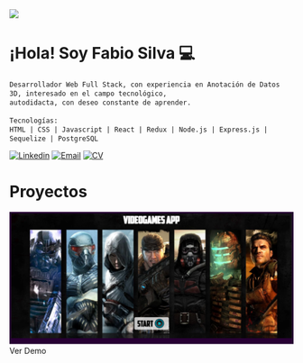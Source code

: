 <div width="1000" height="200" >
    <img src="https://cdn.pixabay.com/photo/2015/10/30/17/42/world-1014504__340.jpg" />
</div>
    
# ¡Hola! Soy Fabio Silva 💻
    Desarrollador Web Full Stack, con experiencia en Anotación de Datos 3D, interesado en el campo tecnológico, 
    autodidacta, con deseo constante de aprender.
    
    Tecnologías:
    HTML | CSS | Javascript | React | Redux | Node.js | Express.js | Sequelize | PostgreSQL


<a href="https://www.linkedin.com/in/fabio-silva-developer/" target="_blank">![Linkedin](https://img.shields.io/badge/LinkedIn-0077B5?style=for-the-badge&logo=linkedin&logoColor=white)</a>
<a href="mailto:fabsillopez@gmail.com">![Email](https://img.shields.io/badge/Gmail-0077B5?style=for-the-badge&logo=gmail&logoColor=red)</a>
<a href="https://drive.google.com/file/d/1cpELZZv_z-hdG5loVvsmGM2FHFXZF5Z0/view?usp=sharing" target="_blank">![CV](https://img.shields.io/badge/CV-0077B5?style=for-the-badge&logo=cv&logoColor=white)</a>


# Proyectos

<img src="https://github.com/fabios21/PI-Videogames/blob/master/landing.png?raw=true">
<a href"https://pi-videogames-mu.vercel.app/" target="_blank">Ver Demo</a>
<!--
**fabios21/fabios21** is a ✨ _special_ ✨ repository because its `README.md` (this file) appears on your GitHub profile.

Here are some ideas to get you started:

- 🔭 I’m currently working on ...
- 🌱 I’m currently learning ...
- 👯 I’m looking to collaborate on ...
- 🤔 I’m looking for help with ...
- 💬 Ask me about ...
- 📫 How to reach me: ...
- 😄 Pronouns: ...
- ⚡ Fun fact: ...
-->
